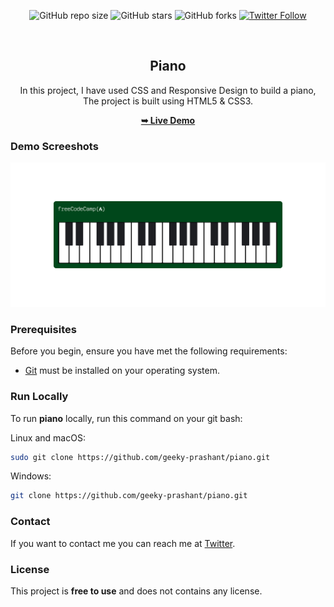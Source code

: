 <div align="center">
  
  ![GitHub repo size](https://img.shields.io/github/repo-size/geeky-prashant/piano)
  ![GitHub stars](https://img.shields.io/github/stars/geeky-prashant/piano?style=social)
  ![GitHub forks](https://img.shields.io/github/forks/geeky-prashant/piano?style=social)
  [![Twitter Follow](https://img.shields.io/twitter/follow/geekyprashant?style=social)](https://twitter.com/intent/follow?screen_name=geekyprashant)
 
  <br />

  <h2 align="center">Piano</h2>
In this project, I have used CSS and Responsive Design to build a piano, <br />The project is built using HTML5 & CSS3.

  <a href="https://geeky-prashant.github.io/piano/"><strong>➥ Live Demo</strong></a>

</div>

### Demo Screeshots

![Piano Desktop Demo](./readme-images/Piano.png "Desktop Demo")

### Prerequisites

Before you begin, ensure you have met the following requirements:

* [Git](https://git-scm.com/downloads "Download Git") must be installed on your operating system.

### Run Locally

To run **piano** locally, run this command on your git bash:

Linux and macOS:

```bash
sudo git clone https://github.com/geeky-prashant/piano.git
```

Windows:

```bash
git clone https://github.com/geeky-prashant/piano.git
```

### Contact

If you want to contact me you can reach me at [Twitter](https://www.twitter.com/geekyprashant).

### License

This project is **free to use** and does not contains any license.
